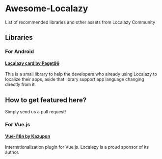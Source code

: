# Awesome-Localazy
List of recommended libraries and other assets from Localazy Community

## Libraries

### For Android

#### [Localazy card by Paget96](https://github.com/Paget96/Localazy-Card)
This is a small library to help the developers who already using Localazy to localize their apps, aside that library support app language changing directly from it.


## How to get featured here?

Simply send us a pull request!

### For Vue.js

#### [Vue-i18n by Kazupon](https://github.com/kazupon/vue-i18n)
Internationalization plugin for Vue.js. Localazy is a proud sponsor of its author.
